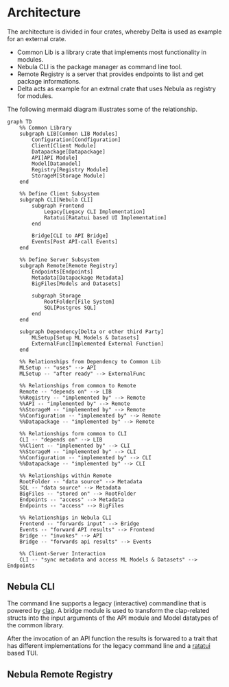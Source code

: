 # Architecture

The architecture is divided in four crates, whereby Delta is used as example for an external crate.

- Common Lib is a library crate that implements most functionality in modules.
- Nebula CLI is the package manager as command line tool.
- Remote Registry is a server that provides endpoints to list and get package informations.
- Delta acts as example for an extrnal crate that uses Nebula as registry for modules.

The following mermaid diagram illustrates some of the relationship.

```mermaid
graph TD
    %% Common Library
    subgraph LIB[Common LIB Modules]
        Configuration[Condfiguration]
        Client[Client Module]
        Datapackage[Datapackage]
        API[API Module]
        Model[Datamodel]
        Registry[Registry Module]
        StorageM[Storage Module]
    end

    %% Define Client Subsystem
    subgraph CLI[Nebula CLI]
        subgraph Frontend
            Legacy[Legacy CLI Implementation]
            Ratatui[Ratatui based UI Implementation]
        end

        Bridge[CLI to API Bridge]
        Events[Post API-call Events]
    end

    %% Define Server Subsystem
    subgraph Remote[Remote Registry]
        Endpoints[Endpoints]
        Metadata[Datapackage Metadata]
        BigFiles[Models and Datasets]
        
        subgraph Storage
            RootFolder[File System]
            SQL[Postgres SQL]
        end
    end

    subgraph Dependency[Delta or other third Party]
        MLSetup[Setup ML Models & Datasets]
        ExternalFunc[Implemented External Function]
    end

    %% Relationships from Dependency to Common Lib
    MLSetup -- "uses" --> API
    MLSetup -- "after ready" --> ExternalFunc

    %% Relationships from common to Remote
    Remote -- "depends on" --> LIB
    %%Registry -- "implemented by" --> Remote
    %%API -- "implemented by" --> Remote
    %%StorageM -- "implemented by" --> Remote
    %%Configuration -- "implemented by" --> Remote
    %%Datapackage -- "implemented by" --> Remote

    %% Relationships form common to CLI
    CLI -- "depends on" --> LIB 
    %%Client -- "implemented by" --> CLI
    %%StorageM -- "implemented by" --> CLI
    %%Configuration -- "implemented by" --> CLI
    %%Datapackage -- "implemented by" --> CLI

    %% Relationships within Remote
    RootFolder -- "data source" --> Metadata
    SQL -- "data source" --> Metadata
    BigFiles -- "stored on" --> RootFolder
    Endpoints -- "access" --> Metadata
    Endpoints -- "access" --> BigFiles

    %% Relationships in Nebula CLI
    Frontend -- "forwards input" --> Bridge
    Events -- "forward API results" --> Frontend
    Bridge -- "invokes" --> API
    Bridge -- "forwards api results" --> Events

    %% Client-Server Interaction
    CLI -- "sync metadata and access ML Models & Datasets" --> Endpoints

```

## Nebula CLI

The command line supports a legacy (interactive) commandline that is powered by [clap](https://github.com/clap-rs/clap). A bridge module is used to transform the clap-related structs into the input arguments of the API module and Model datatypes of the common library.

After the invocation of an API function the results is forwared to a trait that has different implementations for the legacy command line and a [ratatui](https://ratatui.rs/) based TUI.

## Nebula Remote Registry

